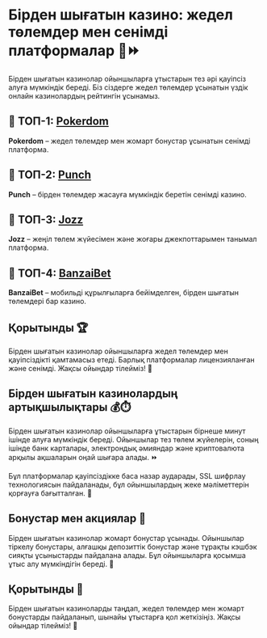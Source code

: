 # Бірден шығатын казино: жедел төлемдер мен сенімді платформалар 💸⏩

Бірден шығатын казинолар ойыншыларға ұтыстарын тез әрі қауіпсіз алуға мүмкіндік береді. Біз сіздерге жедел төлемдер ұсынатын үздік онлайн казинолардың рейтингін ұсынамыз.

## 🏅 ТОП-1: [Pokerdom](https://brandplay.link/4k77v2yx)

**Pokerdom** – жедел төлемдер мен жомарт бонустар ұсынатын сенімді платформа.

## 💸 ТОП-2: [Punch](https://betpunch1.com/d638d6d39)

**Punch** – бірден төлемдер жасауға мүмкіндік беретін сенімді казино.

## 🎯 ТОП-3: [Jozz](https://tk435zi5i9.com/alt/jozz/registration?e8250665e216213938eeaefaf3e61c0a)

**Jozz** – жеңіл төлем жүйесімен және жоғары джекпоттарымен танымал платформа.

## 📱 ТОП-4: [BanzaiBet](https://bnzstr009.com/e9rVJ)

**BanzaiBet** – мобильді құрылғыларға бейімделген, бірден шығатын төлемдері бар казино.

## Қорытынды 🏆

Бірден шығатын казинолар ойыншыларға жедел төлемдер мен қауіпсіздікті қамтамасыз етеді. Барлық платформалар лицензияланған және сенімді. Жақсы ойындар тілейміз! 🎉

## Бірден шығатын казинолардың артықшылықтары 💰⏱️

Бірден шығатын казинолар ойыншыларға ұтыстарын бірнеше минут ішінде алуға мүмкіндік береді. Ойыншылар тез төлем жүйелерін, соның ішінде банк карталары, электрондық әмияндар және криптовалюта арқылы ақшаларын оңай шығара алады. ⏩

Бұл платформалар қауіпсіздікке баса назар аударады, SSL шифрлау технологиясын пайдаланады, бұл ойыншылардың жеке мәліметтерін қорғауға бағытталған. 🔐

## Бонустар мен акциялар 🎁

Бірден шығатын казинолар жомарт бонустар ұсынады. Ойыншылар тіркелу бонустары, алғашқы депозиттік бонустар және тұрақты кэшбэк сияқты ұсыныстарды пайдалана алады. Бұл ойыншыларға қосымша ұтыс алу мүмкіндігін береді. 💎

## Қорытынды 🌟

Бірден шығатын казиноларды таңдап, жедел төлемдер мен жомарт бонустарды пайдаланып, шынайы ұтыстарға қол жеткізіңіз. Жақсы ойындар тілейміз! 🎉
